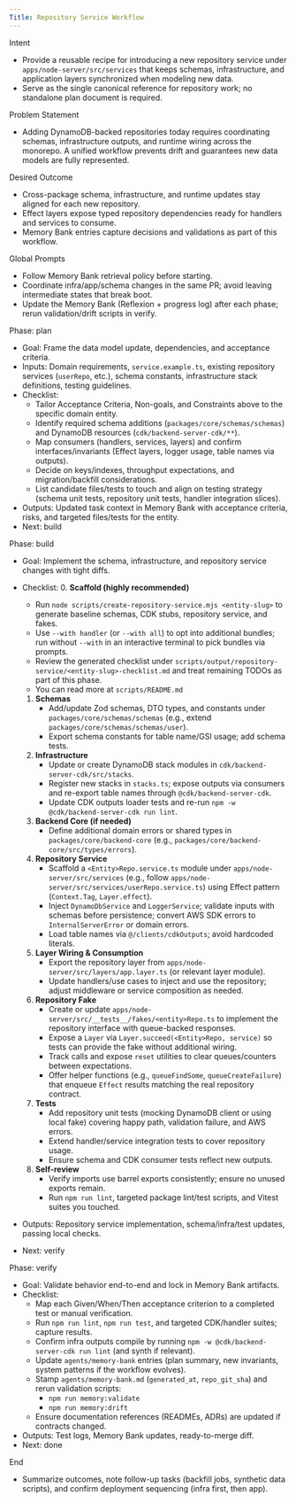 ```yaml
---
Title: Repository Service Workflow
---
```


Intent

- Provide a reusable recipe for introducing a new repository service under `apps/node-server/src/services` that keeps schemas, infrastructure, and application layers synchronized when modeling new data.
- Serve as the single canonical reference for repository work; no standalone plan document is required.

Problem Statement

- Adding DynamoDB-backed repositories today requires coordinating schemas, infrastructure outputs, and runtime wiring across the monorepo. A unified workflow prevents drift and guarantees new data models are fully represented.

Desired Outcome

- Cross-package schema, infrastructure, and runtime updates stay aligned for each new repository.
- Effect layers expose typed repository dependencies ready for handlers and services to consume.
- Memory Bank entries capture decisions and validations as part of this workflow.

Global Prompts

- Follow Memory Bank retrieval policy before starting.
- Coordinate infra/app/schema changes in the same PR; avoid leaving intermediate states that break boot.
- Update the Memory Bank (Reflexion + progress log) after each phase; rerun validation/drift scripts in verify.

Phase: plan

- Goal: Frame the data model update, dependencies, and acceptance criteria.
- Inputs: Domain requirements, `service.example.ts`, existing repository services (`userRepo`, etc.), schema constants, infrastructure stack definitions, testing guidelines.
- Checklist:
  - Tailor Acceptance Criteria, Non-goals, and Constraints above to the specific domain entity.
  - Identify required schema additions (`packages/core/schemas/schemas`) and DynamoDB resources (`cdk/backend-server-cdk/**`).
  - Map consumers (handlers, services, layers) and confirm interfaces/invariants (Effect layers, logger usage, table names via outputs).
  - Decide on keys/indexes, throughput expectations, and migration/backfill considerations.
  - List candidate files/tests to touch and align on testing strategy (schema unit tests, repository unit tests, handler integration slices).
- Outputs: Updated task context in Memory Bank with acceptance criteria, risks, and targeted files/tests for the entity.
- Next: build

Phase: build

- Goal: Implement the schema, infrastructure, and repository service changes with tight diffs.
- Checklist: 0. **Scaffold (highly recommended)**
  - Run `node scripts/create-repository-service.mjs <entity-slug>` to generate baseline schemas, CDK stubs, repository service, and fakes.
  - Use `--with handler` (or `--with all`) to opt into additional bundles; run without `--with` in an interactive terminal to pick bundles via prompts.
  - Review the generated checklist under `scripts/output/repository-service/<entity-slug>-checklist.md` and treat remaining TODOs as part of this phase.
  - You can read more at `scripts/README.md`
  1. **Schemas**
     - Add/update Zod schemas, DTO types, and constants under `packages/core/schemas/schemas` (e.g., extend `packages/core/schemas/schemas/user`).
     - Export schema constants for table name/GSI usage; add schema tests.
  2. **Infrastructure**
     - Update or create DynamoDB stack modules in `cdk/backend-server-cdk/src/stacks`.
     - Register new stacks in `stacks.ts`; expose outputs via consumers and re-export table names through `@cdk/backend-server-cdk`.
     - Update CDK outputs loader tests and re-run `npm -w @cdk/backend-server-cdk run lint`.
  3. **Backend Core (if needed)**
     - Define additional domain errors or shared types in `packages/core/backend-core` (e.g., `packages/core/backend-core/src/types/errors`).
  4. **Repository Service**
     - Scaffold a `<Entity>Repo.service.ts` module under `apps/node-server/src/services` (e.g., follow `apps/node-server/src/services/userRepo.service.ts`) using Effect pattern (`Context.Tag`, `Layer.effect`).
     - Inject `DynamoDbService` and `LoggerService`; validate inputs with schemas before persistence; convert AWS SDK errors to `InternalServerError` or domain errors.
     - Load table names via `@/clients/cdkOutputs`; avoid hardcoded literals.
  5. **Layer Wiring & Consumption**
     - Export the repository layer from `apps/node-server/src/layers/app.layer.ts` (or relevant layer module).
     - Update handlers/use cases to inject and use the repository; adjust middleware or service composition as needed.
  6. **Repository Fake**
     - Create or update `apps/node-server/src/__tests__/fakes/<entity>Repo.ts` to implement the repository interface with queue-backed responses.
     - Expose a `Layer` via `Layer.succeed(<Entity>Repo, service)` so tests can provide the fake without additional wiring.
     - Track calls and expose `reset` utilities to clear queues/counters between expectations.
     - Offer helper functions (e.g., `queueFindSome`, `queueCreateFailure`) that enqueue `Effect` results matching the real repository contract.
  7. **Tests**
     - Add repository unit tests (mocking DynamoDB client or using local fake) covering happy path, validation failure, and AWS errors.
     - Extend handler/service integration tests to cover repository usage.
     - Ensure schema and CDK consumer tests reflect new outputs.
  8. **Self-review**
     - Verify imports use barrel exports consistently; ensure no unused exports remain.
     - Run `npm run lint`, targeted package lint/test scripts, and Vitest suites you touched.

- Outputs: Repository service implementation, schema/infra/test updates, passing local checks.
- Next: verify

Phase: verify

- Goal: Validate behavior end-to-end and lock in Memory Bank artifacts.
- Checklist:
  - Map each Given/When/Then acceptance criterion to a completed test or manual verification.
  - Run `npm run lint`, `npm run test`, and targeted CDK/handler suites; capture results.
  - Confirm infra outputs compile by running `npm -w @cdk/backend-server-cdk run lint` (and synth if relevant).
  - Update `agents/memory-bank` entries (plan summary, new invariants, system patterns if the workflow evolves).
  - Stamp `agents/memory-bank.md` (`generated_at`, `repo_git_sha`) and rerun validation scripts:
    - `npm run memory:validate`
    - `npm run memory:drift`
  - Ensure documentation references (READMEs, ADRs) are updated if contracts changed.
- Outputs: Test logs, Memory Bank updates, ready-to-merge diff.
- Next: done

End

- Summarize outcomes, note follow-up tasks (backfill jobs, synthetic data scripts), and confirm deployment sequencing (infra first, then app).
